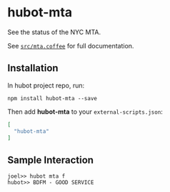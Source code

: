 # hubot-mta

See the status of the NYC MTA.

See [`src/mta.coffee`](src/mta.coffee) for full documentation.

## Installation

In hubot project repo, run:

`npm install hubot-mta --save`

Then add **hubot-mta** to your `external-scripts.json`:

```json
[
  "hubot-mta"
]
```

## Sample Interaction

```
joel>> hubot mta f
hubot>> BDFM - GOOD SERVICE
```
